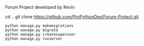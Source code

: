 Forum Project developed by Kevin

cd ..
git clone https://github.com/ProPythonDev/Forum-Project.git
<br />
```
python manage.py makemigrations
python manage.py migrate
python manage.py createsuperuser  
python manage.py runserver          
```

